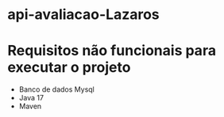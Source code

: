 # api-avaliacao-Lazaros

# Requisitos não funcionais para executar o projeto

- Banco de dados Mysql
- Java 17
- Maven
